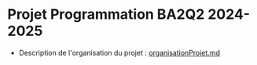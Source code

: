 # Projet Programmation BA2Q2 2024-2025

- Description de l'organisation du projet : [organisationProjet.md](organisationProjet.md)

				
